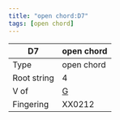 ```yaml
---
title: "open chord:D7"
tags: [open chord]
---
```


|D7|open chord|
|---|---|
|Type|open chord|
|Root string|4|
|V of|[G](../open_chord-g)|
|Fingering|XX0212|

